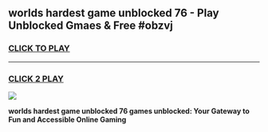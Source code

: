 
## worlds hardest game unblocked 76 - Play Unblocked Gmaes & Free #obzvj
<h3>
<a href="https://news.freeplayer.one?title=worlds_hardest_game_unblocked_76&ref=24F">CLICK TO PLAY</a></h3>
<hr>

<h3>
<a href="https://news.freeplayer.one?title=worlds_hardest_game_unblocked_76&ref=24F">CLICK 2 PLAY</a>
  
</h3>

<a href="https://news.freeplayer.one?title=worlds_hardest_game_unblocked_76&ref=24F/"><img src="https://clearcache.store/games.png"></a>


**worlds hardest game unblocked 76 games unblocked: Your Gateway to Fun and Accessible Online Gaming**
